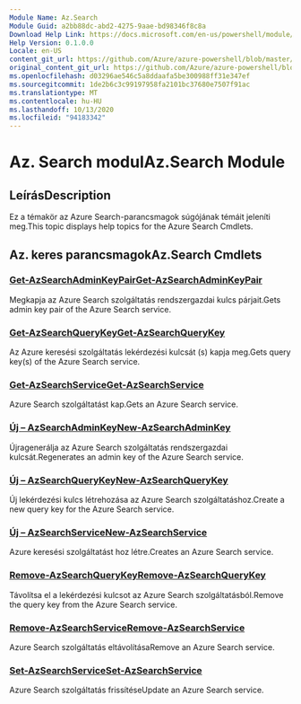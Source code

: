 ```yaml
---
Module Name: Az.Search
Module Guid: a2bb88dc-abd2-4275-9aae-bd98346f8c8a
Download Help Link: https://docs.microsoft.com/en-us/powershell/module/az.search
Help Version: 0.1.0.0
Locale: en-US
content_git_url: https://github.com/Azure/azure-powershell/blob/master/src/Search/Search/help/Az.Search.md
original_content_git_url: https://github.com/Azure/azure-powershell/blob/master/src/Search/Search/help/Az.Search.md
ms.openlocfilehash: d03296ae546c5a8ddaafa5be300988ff31e347ef
ms.sourcegitcommit: 1de2b6c3c99197958fa2101bc37680e7507f91ac
ms.translationtype: MT
ms.contentlocale: hu-HU
ms.lasthandoff: 10/13/2020
ms.locfileid: "94183342"
---
```

# <span data-ttu-id="4cd2e-101">Az. Search modul</span><span class="sxs-lookup"><span data-stu-id="4cd2e-101">Az.Search Module</span></span>
## <span data-ttu-id="4cd2e-102">Leírás</span><span class="sxs-lookup"><span data-stu-id="4cd2e-102">Description</span></span>
<span data-ttu-id="4cd2e-103">Ez a témakör az Azure Search-parancsmagok súgójának témáit jeleníti meg.</span><span class="sxs-lookup"><span data-stu-id="4cd2e-103">This topic displays help topics for the Azure Search Cmdlets.</span></span>

## <span data-ttu-id="4cd2e-104">Az. keres parancsmagok</span><span class="sxs-lookup"><span data-stu-id="4cd2e-104">Az.Search Cmdlets</span></span>
### [<span data-ttu-id="4cd2e-105">Get-AzSearchAdminKeyPair</span><span class="sxs-lookup"><span data-stu-id="4cd2e-105">Get-AzSearchAdminKeyPair</span></span>](Get-AzSearchAdminKeyPair.md)
<span data-ttu-id="4cd2e-106">Megkapja az Azure Search szolgáltatás rendszergazdai kulcs párjait.</span><span class="sxs-lookup"><span data-stu-id="4cd2e-106">Gets admin key pair of the Azure Search service.</span></span>

### [<span data-ttu-id="4cd2e-107">Get-AzSearchQueryKey</span><span class="sxs-lookup"><span data-stu-id="4cd2e-107">Get-AzSearchQueryKey</span></span>](Get-AzSearchQueryKey.md)
<span data-ttu-id="4cd2e-108">Az Azure keresési szolgáltatás lekérdezési kulcsát (s) kapja meg.</span><span class="sxs-lookup"><span data-stu-id="4cd2e-108">Gets query key(s) of the Azure Search service.</span></span>

### [<span data-ttu-id="4cd2e-109">Get-AzSearchService</span><span class="sxs-lookup"><span data-stu-id="4cd2e-109">Get-AzSearchService</span></span>](Get-AzSearchService.md)
<span data-ttu-id="4cd2e-110">Azure Search szolgáltatást kap.</span><span class="sxs-lookup"><span data-stu-id="4cd2e-110">Gets an Azure Search service.</span></span>

### [<span data-ttu-id="4cd2e-111">Új – AzSearchAdminKey</span><span class="sxs-lookup"><span data-stu-id="4cd2e-111">New-AzSearchAdminKey</span></span>](New-AzSearchAdminKey.md)
<span data-ttu-id="4cd2e-112">Újragenerálja az Azure Search szolgáltatás rendszergazdai kulcsát.</span><span class="sxs-lookup"><span data-stu-id="4cd2e-112">Regenerates an admin key of the Azure Search service.</span></span>

### [<span data-ttu-id="4cd2e-113">Új – AzSearchQueryKey</span><span class="sxs-lookup"><span data-stu-id="4cd2e-113">New-AzSearchQueryKey</span></span>](New-AzSearchQueryKey.md)
<span data-ttu-id="4cd2e-114">Új lekérdezési kulcs létrehozása az Azure Search szolgáltatáshoz.</span><span class="sxs-lookup"><span data-stu-id="4cd2e-114">Create a new query key for the Azure Search service.</span></span>

### [<span data-ttu-id="4cd2e-115">Új – AzSearchService</span><span class="sxs-lookup"><span data-stu-id="4cd2e-115">New-AzSearchService</span></span>](New-AzSearchService.md)
<span data-ttu-id="4cd2e-116">Azure keresési szolgáltatást hoz létre.</span><span class="sxs-lookup"><span data-stu-id="4cd2e-116">Creates an Azure Search service.</span></span>

### [<span data-ttu-id="4cd2e-117">Remove-AzSearchQueryKey</span><span class="sxs-lookup"><span data-stu-id="4cd2e-117">Remove-AzSearchQueryKey</span></span>](Remove-AzSearchQueryKey.md)
<span data-ttu-id="4cd2e-118">Távolítsa el a lekérdezési kulcsot az Azure Search szolgáltatásból.</span><span class="sxs-lookup"><span data-stu-id="4cd2e-118">Remove the query key from the Azure Search service.</span></span>

### [<span data-ttu-id="4cd2e-119">Remove-AzSearchService</span><span class="sxs-lookup"><span data-stu-id="4cd2e-119">Remove-AzSearchService</span></span>](Remove-AzSearchService.md)
<span data-ttu-id="4cd2e-120">Azure Search szolgáltatás eltávolítása</span><span class="sxs-lookup"><span data-stu-id="4cd2e-120">Remove an Azure Search service.</span></span>

### [<span data-ttu-id="4cd2e-121">Set-AzSearchService</span><span class="sxs-lookup"><span data-stu-id="4cd2e-121">Set-AzSearchService</span></span>](Set-AzSearchService.md)
<span data-ttu-id="4cd2e-122">Azure Search szolgáltatás frissítése</span><span class="sxs-lookup"><span data-stu-id="4cd2e-122">Update an Azure Search service.</span></span>

